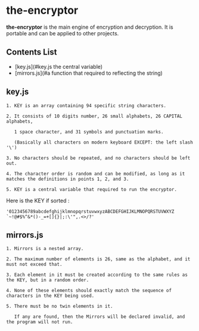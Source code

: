 # the-encryptor

**the-encryptor** is the main engine of encryption and decryption.
It is portable and can be applied to other projects.

## Contents List
- [key.js](#key.js the central variable)
- [mirrors.js](#a function that required to reflecting the string)


## key.js

    1. KEY is an array containing 94 specific string characters.

    2. It consists of 10 digits number, 26 small alphabets, 26 CAPITAL alphabets,

       1 space character, and 31 symbols and punctuation marks.

       (Basically all characters on modern keyboard EXCEPT: the left slash '\')

    3. No characters should be repeated, and no characters should be left out.

    4. The character order is random and can be modified, as long as it matches the definitions in points 1, 2, and 3.
    
    5. KEY is a central variable that required to run the encryptor.


Here is the KEY if sorted :

    '0123456789abcdefghijklmnopqrstuvwxyzABCDEFGHIJKLMNOPQRSTUVWXYZ `~!@#$%^&*()-_=+[]{}|;:\'",.<>/?'



## mirrors.js

    1. Mirrors is a nested array.

    2. The maximum number of elements is 26, same as the alphabet, and it must not exceed that.

    3. Each element in it must be created according to the same rules as the KEY, but in a random order.

    4. None of these elements should exactly match the sequence of characters in the KEY being used.

    5. There must be no twin elements in it.

       If any are found, then the Mirrors will be declared invalid, and the program will not run.